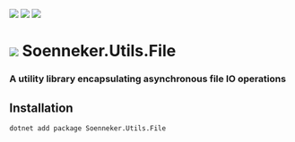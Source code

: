 [![](https://img.shields.io/nuget/v/Soenneker.Utils.File.svg?style=for-the-badge)](https://www.nuget.org/packages/Soenneker.Utils.File/)
[![](https://img.shields.io/github/actions/workflow/status/soenneker/soenneker.utils.file/publish-package.yml?style=for-the-badge)](https://github.com/soenneker/soenneker.utils.file/actions/workflows/publish-package.yml)
[![](https://img.shields.io/nuget/dt/Soenneker.Utils.File.svg?style=for-the-badge)](https://www.nuget.org/packages/Soenneker.Utils.File/)

# ![](https://user-images.githubusercontent.com/4441470/224455560-91ed3ee7-f510-4041-a8d2-3fc093025112.png) Soenneker.Utils.File
### A utility library encapsulating asynchronous file IO operations

## Installation

```
dotnet add package Soenneker.Utils.File
```